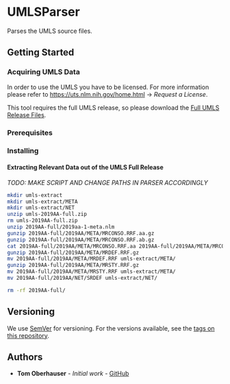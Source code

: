 # UMLSParser

Parses the UMLS source files.

## Getting Started

### Acquiring UMLS Data
 
In order to use the UMLS you have to be licensed.
For more information please refer to https://uts.nlm.nih.gov/home.html -> *Request a License*.

This tool requires the full UMLS release, so please download the [Full UMLS Release Files](https://www.nlm.nih.gov/research/umls/licensedcontent/umlsknowledgesources.html).

### Prerequisites

### Installing

#### Extracting Relevant Data out of the UMLS Full Release

*TODO: MAKE SCRIPT AND CHANGE PATHS IN PARSER ACCORDINGLY*

```bash
mkdir umls-extract
mkdir umls-extract/META
mkdir umls-extract/NET
unzip umls-2019AA-full.zip
rm umls-2019AA-full.zip
unzip 2019AA-full/2019aa-1-meta.nlm
gunzip 2019AA-full/2019AA/META/MRCONSO.RRF.aa.gz
gunzip 2019AA-full/2019AA/META/MRCONSO.RRF.ab.gz
cat 2019AA-full/2019AA/META/MRCONSO.RRF.aa 2019AA-full/2019AA/META/MRCONSO.RRF.ab > umls-extract/META/MRCONSO.RRF
gunzip 2019AA-full/2019AA/META/MRDEF.RRF.gz
mv 2019AA-full/2019AA/META/MRDEF.RRF umls-extract/META/
gunzip 2019AA-full/2019AA/META/MRSTY.RRF.gz
mv 2019AA-full/2019AA/META/MRSTY.RRF umls-extract/META/
mv 2019AA-full/2019AA/NET/SRDEF umls-extract/NET/

rm -rf 2019AA-full/

```

## Versioning

We use [SemVer](http://semver.org/) for versioning. For the versions available, see the [tags on this repository](https://github.com/T0biWan/bachelor-frontend-prototype/tags).

## Authors

-   **Tom Oberhauser** - _Initial work_ - [GitHub](https://github.com/devfoo-one/)